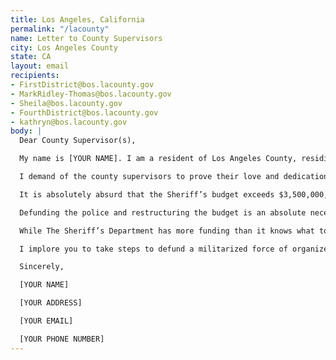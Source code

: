 ```yaml
---
title: Los Angeles, California
permalink: "/lacounty"
name: Letter to County Supervisors
city: Los Angeles County
state: CA
layout: email
recipients:
- FirstDistrict@bos.lacounty.gov
- MarkRidley-Thomas@bos.lacounty.gov
- Sheila@bos.lacounty.gov
- FourthDistrict@bos.lacounty.gov
- kathryn@bos.lacounty.gov
body: |
  Dear County Supervisor(s),

  My name is [YOUR NAME]. I am a resident of Los Angeles County, residing in the [YOUR DISTRICT], and I am emailing to demand the restructuring of the Los Angeles county budget, so as to prioritize more social services for communities, and to drastically minimize spending on the sheriff’s department.

  I demand of the county supervisors to prove their love and dedication to the people of their county and reallocate funds to directly benefit those in need.

  It is absolutely absurd that the Sheriff’s budget exceeds $3,500,000,000. That is money that could be used to improve our communities, rather than funding an organization with an extremely racist past and present.

  Defunding the police and restructuring the budget is an absolute necessity now more than ever. There are 58,936 DOCUMENTED houseless people in Los Angeles CITY alone. There are healthcare workers without proper equipment. More than 30% of Los Angeles County residents have filed for unemployment. Our transportation infrastructure continues to be one of the most prominent examples of INSUFFICIENT PUBLIC SPENDING, and we all know that with even a fraction of the money given to the Sheriff’s Office we could completely transform our transportation system and social programs. However, we are not asking for a fractional cut. We demand large spending cuts to the Sheriff’s Office. In recent years, the most prominent news about the LA County Sheriff’s Office has been word of The Banditos, a gang of police officers who find themselves above the law and have a DECADES-LONG well-documented history of both police brutality and silencing any “good police officers” who try to challenge them. THIS is not what our county represents. It is time to recognize the change occurring nationwide, and to DEFUND THE LA COUNTY SHERIFF'S DEPARTMENT.

  While The Sheriff’s Department has more funding than it knows what to do with, there are communities who desperately need funding and every day they don't receive it their quality of life worsens. Thousands have died who did not need to. You have the ability to change this, so do it.

  I implore you to take steps to defund a militarized force of organized state violence with a WELL-DOCUMENTED HISTORY of brutality and state-sanctioned extrajudicial murder. I DEMAND that you defund the LA County Sheriff’s Office. It is imperative to note that the sheriff’s department and LA county police do not keep ALL of us safe. They have historically targeted Black people, people of color, and queer people within our own communities. This is both systemic on a nationwide scale and VERY SPECIFIC TO THE LA COUNTY SHERIFF’S DEPARTMENT. Again, I demand that you defund this department.

  Sincerely,

  [YOUR NAME]

  [YOUR ADDRESS]

  [YOUR EMAIL]

  [YOUR PHONE NUMBER]
---
```


